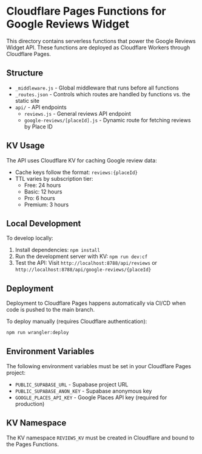 # Cloudflare Pages Functions for Google Reviews Widget

This directory contains serverless functions that power the Google Reviews Widget API. These functions are deployed as Cloudflare Workers through Cloudflare Pages.

## Structure

- `_middleware.js` - Global middleware that runs before all functions
- `_routes.json` - Controls which routes are handled by functions vs. the static site
- `api/` - API endpoints
  - `reviews.js` - General reviews API endpoint
  - `google-reviews/[placeId].js` - Dynamic route for fetching reviews by Place ID

## KV Usage

The API uses Cloudflare KV for caching Google review data:

- Cache keys follow the format: `reviews:{placeId}`
- TTL varies by subscription tier:
  - Free: 24 hours
  - Basic: 12 hours
  - Pro: 6 hours
  - Premium: 3 hours

## Local Development

To develop locally:

1. Install dependencies: `npm install`
2. Run the development server with KV: `npm run dev:cf`
3. Test the API: Visit `http://localhost:8788/api/reviews` or `http://localhost:8788/api/google-reviews/{placeId}`

## Deployment

Deployment to Cloudflare Pages happens automatically via CI/CD when code is pushed to the main branch.

To deploy manually (requires Cloudflare authentication):

```bash
npm run wrangler:deploy
```

## Environment Variables

The following environment variables must be set in your Cloudflare Pages project:

- `PUBLIC_SUPABASE_URL` - Supabase project URL
- `PUBLIC_SUPABASE_ANON_KEY` - Supabase anonymous key
- `GOOGLE_PLACES_API_KEY` - Google Places API key (required for production)

## KV Namespace

The KV namespace `REVIEWS_KV` must be created in Cloudflare and bound to the Pages Functions.
